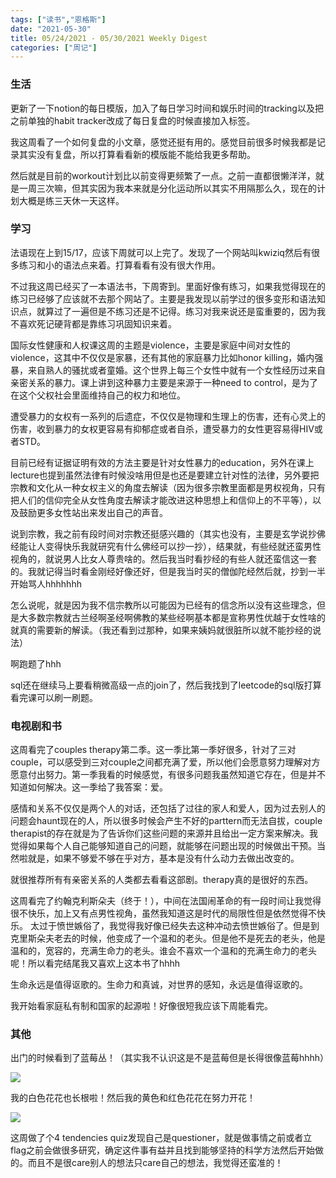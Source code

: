 ```yaml
---
tags: ["读书","恩格斯"]
date: "2021-05-30"
title: 05/24/2021 - 05/30/2021 Weekly Digest
categories: ["周记"]
---
```

### 生活

更新了一下notion的每日模版，加入了每日学习时间和娱乐时间的tracking以及把之前单独的habit tracker改成了每日复盘的时候直接加入标签。

我这周看了一个如何复盘的小文章，感觉还挺有用的。感觉目前很多时候我都是记录其实没有复盘，所以打算看看新的模版能不能给我更多帮助。

然后就是目前的workout计划比以前变得更频繁了一点。之前一直都很懒洋洋，就是一周三次嘛，但其实因为我本来就是分化运动所以其实不用隔那么久，现在的计划大概是练三天休一天这样。

### 学习

法语现在上到15/17，应该下周就可以上完了。发现了一个网站叫kwiziq然后有很多练习和小的语法点来着。打算看看有没有很大作用。

不过我这周已经买了一本语法书，下周寄到。里面好像有练习，如果我觉得现在的练习已经够了应该就不去那个网站了。主要是我发现以前学过的很多变形和语法知识点，就算过了一遍但是不练习还是不记得。练习对我来说还是蛮重要的，因为我不喜欢死记硬背都是靠练习巩固知识来着。

国际女性健康和人权课这周的主题是violence，主要是家庭中间对女性的violence，这其中不仅仅是家暴，还有其他的家庭暴力比如honor killing，婚内强暴，来自熟人的骚扰或者童婚。这个世界上每三个女性中就有一个女性经历过来自亲密关系的暴力。课上讲到这种暴力主要是来源于一种need to control，是为了在这个父权社会里面维持自己的权力和地位。

遭受暴力的女权有一系列的后遗症，不仅仅是物理和生理上的伤害，还有心灵上的伤害，收到暴力的女权更容易有抑郁症或者自杀，遭受暴力的女性更容易得HIV或者STD。

目前已经有证据证明有效的方法主要是针对女性暴力的education，另外在课上lecture也提到虽然法律有时候没啥用但是也还是要建立针对性的法律，另外要把宗教和文化从一种女权主义的角度去解读（因为很多宗教里面都是男权视角，只有把人们的信仰完全从女性角度去解读才能改进这种思想上和信仰上的不平等），以及鼓励更多女性站出来发出自己的声音。

说到宗教，我之前有段时间对宗教还挺感兴趣的（其实也没有，主要是玄学说抄佛经能让人变得快乐我就研究有什么佛经可以抄一抄），结果就，有些经就还蛮男性视角的，就说男人比女人尊贵啥的。然后我当时看抄经的有些人就还蛮信这一套的。我就记得当时看金刚经好像还好，但是我当时买的僧伽陀经然后就，抄到一半开始骂人hhhhhhh

怎么说呢，就是因为我不信宗教所以可能因为已经有的信念所以没有这些理念，但是大多数宗教就古兰经啊圣经啊佛教的某些经啊基本都是宣称男性优越于女性啥的就真的需要新的解读。（我还看到过那种，如果来姨妈就很脏所以就不能抄经的说法）

啊跑题了hhh

sql还在继续马上要看稍微高级一点的join了，然后我找到了leetcode的sql版打算看完课可以刷一刷题。

### 电视剧和书

这周看完了couples therapy第二季。这一季比第一季好很多，针对了三对couple，可以感受到三对couple之间都充满了爱，所以他们会愿意努力理解对方愿意付出努力。第一季我看的时候感觉，有很多问题我虽然知道它存在，但是并不知道如何解决。这一季给了我答案：爱。

感情和关系不仅仅是两个人的对话，还包括了过往的家人和爱人，因为过去别人的问题会haunt现在的人，所以很多时候会产生不好的parttern而无法自拔，couple therapist的存在就是为了告诉你们这些问题的来源并且给出一定方案来解决。我觉得如果每个人自己能够知道自己的问题，就能够在问题出现的时候做出干预。当然啦就是，如果不够爱不够在乎对方，基本是没有什么动力去做出改变的。

就很推荐所有有亲密关系的人类都去看看这部剧。therapy真的是很好的东西。

这周看完了约翰克利斯朵夫（终于！），中间在法国闹革命的有一段时间让我觉得很不快乐，加上又有点男性视角，虽然我知道这是时代的局限性但是依然觉得不快乐。 太过于愤世嫉俗了，我觉得我好像已经失去这种冲动去愤世嫉俗了。但是到克里斯朵夫老去的时候，他变成了一个温和的老头。但是他不是死去的老头，他是温和的，宽容的，充满生命力的老头。谁会不喜欢一个温和的充满生命力的老头呢！所以看完结尾我又喜欢上这本书了hhhh

生命永远是值得讴歌的。生命力和真诚，对世界的感知，永远是值得讴歌的。

我开始看家庭私有制和国家的起源啦！好像很短我应该下周能看完。

### 其他

出门的时候看到了蓝莓丛！（其实我不认识这是不是蓝莓但是长得很像蓝莓hhhh）

![](https://imglf6.lf127.net/img/UlBlT2VCQTFuRTEzTlF3dlpVcTZyMUdoMFZTMXlxbm1WRGsvbE1EWUdKQ241SWhYbjBFZDl3PT0.jpg)

我的白色花花也长根啦！然后我的黄色和红色花花在努力开花！

![](https://imglf5.lf127.net/img/UlBlT2VCQTFuRTAyemJwS2xCb3pWNDIwQmhsMHNsblZpUE5aem9LZWlaLzcremYxMnR6aTJBPT0.jpg)

这周做了个4 tendencies quiz发现自己是questioner，就是做事情之前或者立flag之前会做很多研究，确定这件事有益并且找到能够坚持的科学方法然后开始做的。而且不是很care别人的想法只care自己的想法，我觉得还蛮准的！